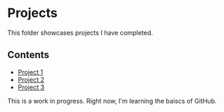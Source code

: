 # Projects
This folder showcases projects I have completed.
## Contents
* [Project 1](project_1)
* [Project 2](project_2)
* [Project 3](project_3)

This is a work in progress.
Right now, I'm learning the baiscs of GitHub.
